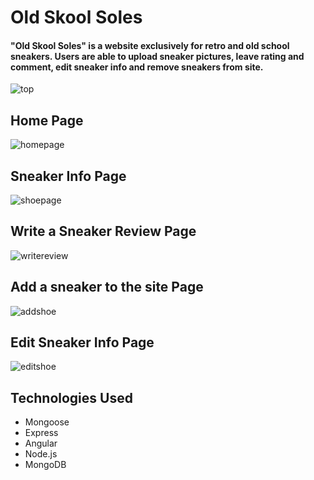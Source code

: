 # Old Skool Soles
#### "Old Skool Soles" is a website exclusively for retro and old school sneakers. Users are able to upload sneaker pictures, leave rating and comment, edit sneaker info and remove sneakers from site. 

![top](https://user-images.githubusercontent.com/42421298/49905092-42080d80-fe21-11e8-87df-69b580ea5ae8.png)

## Home Page

![homepage](https://user-images.githubusercontent.com/42421298/49903426-09196a00-fe1c-11e8-9892-f456bb08f309.PNG)

## Sneaker Info Page
![shoepage](https://user-images.githubusercontent.com/42421298/49903433-0fa7e180-fe1c-11e8-9273-28aa01a35866.PNG)


## Write a Sneaker Review Page
![writereview](https://user-images.githubusercontent.com/42421298/49903444-1afb0d00-fe1c-11e8-89c8-9bb8c9469411.PNG)

## Add a sneaker to the site Page
![addshoe](https://user-images.githubusercontent.com/42421298/49903437-133b6880-fe1c-11e8-8713-12ff7037bca5.PNG)


## Edit Sneaker Info Page
![editshoe](https://user-images.githubusercontent.com/42421298/49903455-277f6580-fe1c-11e8-87b1-2e6245491fc0.PNG)

## Technologies Used
* Mongoose
* Express
* Angular 
* Node.js
* MongoDB


